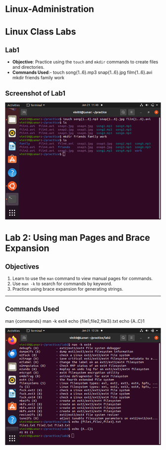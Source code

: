 # Linux-Administration

# Linux Class Labs

## Lab1
- **Objective**: Practice using the `touch` and `mkdir` commands to create files and directories.
- **Commands Used**:-
touch song{1..6}.mp3 snap{1..6}.jpg film{1..6}.avi
mkdir friends family work

## Screenshot of Lab1

![Lab1 Screenshot](Lab1/photo.png)


# Lab 2: Using man Pages and Brace Expansion

## Objectives
1. Learn to use the `man` command to view manual pages for commands.
2. Use `man -k` to search for commands by keyword.
3. Practice using brace expansion for generating strings.

---

## Commands Used
man {commands}
man -k ext4
echo {file1,file2,file3}.txt
echo {A..C}1

![Lab2 Screenshot](Lab2/imag.png)

